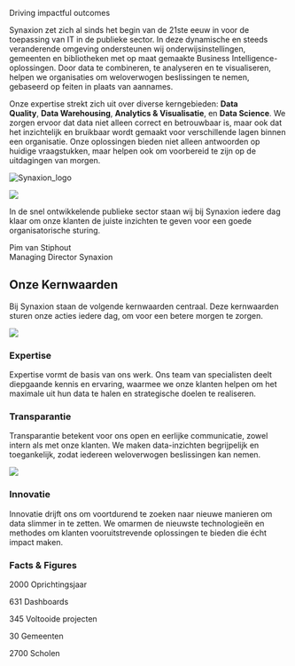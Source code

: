 Driving impactful outcomes

Synaxion zet zich al sinds het begin van de 21ste eeuw in voor de toepassing van IT in de publieke sector. In deze dynamische en steeds veranderende omgeving ondersteunen wij onderwijsinstellingen, gemeenten en bibliotheken met op maat gemaakte Business Intelligence-oplossingen. Door data te combineren, te analyseren en te visualiseren, helpen we organisaties om weloverwogen beslissingen te nemen, gebaseerd op feiten in plaats van aannames.

Onze expertise strekt zich uit over diverse kerngebieden: **Data Quality**, **Data Warehousing**, **Analytics & Visualisatie**, en **Data Science**. We zorgen ervoor dat data niet alleen correct en betrouwbaar is, maar ook dat het inzichtelijk en bruikbaar wordt gemaakt voor verschillende lagen binnen een organisatie. Onze oplossingen bieden niet alleen antwoorden op huidige vraagstukken, maar helpen ook om voorbereid te zijn op de uitdagingen van morgen.

![Synaxion_logo](https://synaxion.com/wp-content/uploads/2024/10/Synaxion_Logo_Tagline_Bar.png)

![](https://synaxion.com/wp-content/uploads/2024/10/unnamed-file.png)

In de snel ontwikkelende publieke sector staan wij bij Synaxion iedere dag klaar om onze klanten de juiste inzichten te geven voor een goede organisatorische sturing.

Pim van Stiphout  
Managing Director Synaxion

## **Onze Kernwaarden**

Bij Synaxion staan de volgende kernwaarden centraal. Deze kernwaarden sturen onze acties iedere dag, om voor een betere morgen te zorgen.

![](https://synaxion.com/wp-content/uploads/2024/10/6323_3-2-scaled-1.jpg)

### **Expertise**

Expertise vormt de basis van ons werk. Ons team van specialisten deelt diepgaande kennis en ervaring, waarmee we onze klanten helpen om het maximale uit hun data te halen en strategische doelen te realiseren.

### **Transparantie**

Transparantie betekent voor ons open en eerlijke communicatie, zowel intern als met onze klanten. We maken data-inzichten begrijpelijk en toegankelijk, zodat iedereen weloverwogen beslissingen kan nemen.

![](https://synaxion.com/wp-content/uploads/2024/10/4871_16-9-scaled.png)

### **Innovatie**

Innovatie drijft ons om voortdurend te zoeken naar nieuwe manieren om data slimmer in te zetten. We omarmen de nieuwste technologieën en methodes om klanten vooruitstrevende oplossingen te bieden die écht impact maken.

### **Facts & Figures**

2000
Oprichtingsjaar

631
Dashboards

345
Voltooide projecten

30
Gemeenten

2700
Scholen